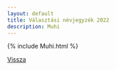 ```yaml
---
layout: default
title: Választási névjegyzék 2022
description: Muhi
---
```


{% include Muhi.html %}

[Vissza](./)
